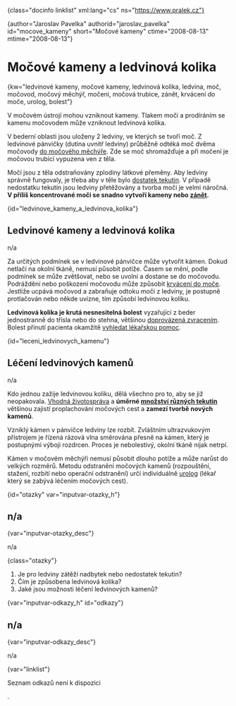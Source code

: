 
{class="docinfo linklist" xml:lang="cs" ns="https://www.pralek.cz"}

{author="Jaroslav Pavelka" authorid="jaroslav\_pavelka" id="mocove\_kameny" short="Močové kameny" ctime="2008-08-13" mtime="2008-08-13"}

# Močové kameny a ledvinová kolika

{kw="ledvinové kameny, močové kameny, ledvinová kolika, ledvina, moč, močovod, močový měchýř, močení, močová trubice, zánět, krvácení do moče, urolog, bolest"}

V močovém ústrojí mohou vzniknout kameny. Tlakem moči a prodíráním se kamenu močovodem může vzniknout ledvinová kolika.

V bederní oblasti jsou uloženy 2 ledviny, ve kterých se tvoří moč. Z ledvinové pánvičky (dutina uvnitř ledviny) průběžně odtéká moč dvěma močovody [do močového měchýře][1]. Zde se moč shromažďuje a při močení je močovou trubicí vypuzena ven z těla.

Močí jsou z těla odstraňovány zplodiny látkové přeměny. Aby ledviny správně fungovaly, je třeba aby v těle bylo [dostatek tekutin][2]. V případě nedostatku tekutin jsou ledviny přetěžovány a tvorba moči je velmi náročná. **V příliš koncentrované moči se snadno vytvoří kameny nebo [zánět][3].**

{id="ledvinove\_kameny\_a\_ledvinova\_kolika"}

## Ledvinové kameny a ledvinová kolika

n/a

Za určitých podmínek se v ledvinové pánvičce může vytvořit kámen. Dokud netlačí na okolní tkáně, nemusí působit potíže. Časem se mění, podle podmínek se může zvětšovat, nebo se uvolní a dostane se do močovodu. Podráždění nebo poškození močovodu může způsobit [krvácení do moče][4]. Jestliže ucpává močovod a zabraňuje odtoku moči z ledviny, je postupně protlačován nebo někde uvízne, tím způsobí ledvinovou koliku.

**Ledvinová kolika je krutá nesnesitelná bolest** vyzařující z beder jednostranně do třísla nebo do stehna, většinou [doprovázená zvracením][5]. Bolest přinutí pacienta okamžitě [vyhledat lékařskou pomoc][6].

{id="leceni\_ledvinovych\_kamenu"}

## Léčení ledvinových kamenů

n/a

Kdo jednou zažije ledvinovou koliku, dělá všechno pro to, aby se již neopakovala. [Vhodná životospráva][7] a **úměrné [množství různých tekutin][8]** většinou zajistí proplachování močových cest a **zamezí tvorbě nových kamenů**.

Vzniklý kámen v pánvičce ledviny lze rozbít. Zvláštním ultrazvukovým přístrojem je řízená rázová vlna směrována přesně na kámen, který je postupnými výboji rozdrcen. Proces je nebolestivý, okolní tkáně nijak netrpí.

Kámen v močovém měchýři nemusí působit dlouho potíže a může narůst do velkých rozměrů. Metodu odstranění močových kamenů (rozpouštění, stažení, rozbití nebo operační odstranění) určí individuálně [urolog][6] (lékař který se zabývá léčením močových cest).

{id="otazky" var="inputvar-otazky_h"}

## n/a

{var="inputvar-otazky_desc"}

n/a

{class="otazky"}

  1. Je pro ledviny zátěží nadbytek nebo nedostatek tekutin?
  2. Čím je způsobena ledvinová kolika?
  3. Jaké jsou možnosti léčení ledvinových kamenů?

{var="inputvar-odkazy_h" id="odkazy"}

## n/a

{var="inputvar-odkazy_desc"}

n/a

{var="linklist"}

Seznam odkazů není k dispozici

 [1]: zanet_mocoveho_mechyre
 [2]: teplota
 [3]: mikroorganizmy
 [4]: mytus_o_rakovine
 [5]: funkcni_poruchy_traveni
 [6]: nalehavost_lekarskeho_vysetreni
 [7]: stravovaci_navyky
 [8]: vodni_rezim
.
